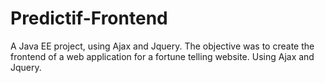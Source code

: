 # Predictif-Frontend
A Java EE project, using Ajax and Jquery. The objective was to create the frontend of a web application for a fortune telling website. Using Ajax and Jquery.
